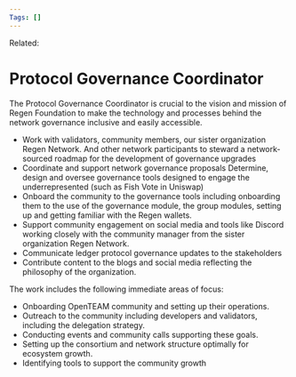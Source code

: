 ```yaml
---
Tags: []
---
```

Related: 
# Protocol Governance Coordinator

The Protocol Governance Coordinator is crucial to the vision and mission of Regen Foundation to make the technology and processes behind the network governance inclusive and easily accessible. 
- Work with validators, community members, our sister organization Regen Network. And other network participants to steward a network-sourced roadmap for the development of governance upgrades
- Coordinate and support network governance proposals Determine, design and oversee governance tools designed to engage the underrepresented (such as Fish Vote in Uniswap) 
- Onboard the community to the governance tools including onboarding them to the use of the governance module, the group modules, setting up and getting familiar with the Regen wallets. 
- Support community engagement on social media and tools like Discord working closely with the community manager from the sister organization Regen Network. 
- Communicate ledger protocol governance updates to the stakeholders 
- Contribute content to the blogs and social media reflecting the philosophy of the organization. 

The work includes the following immediate areas of focus: 
- Onboarding OpenTEAM community and setting up their operations. 
- Outreach to the community including developers and validators, including the delegation strategy. 
- Conducting events and community calls supporting these goals. 
- Setting up the consortium and network structure optimally for ecosystem growth. 
- Identifying tools to support the community growth